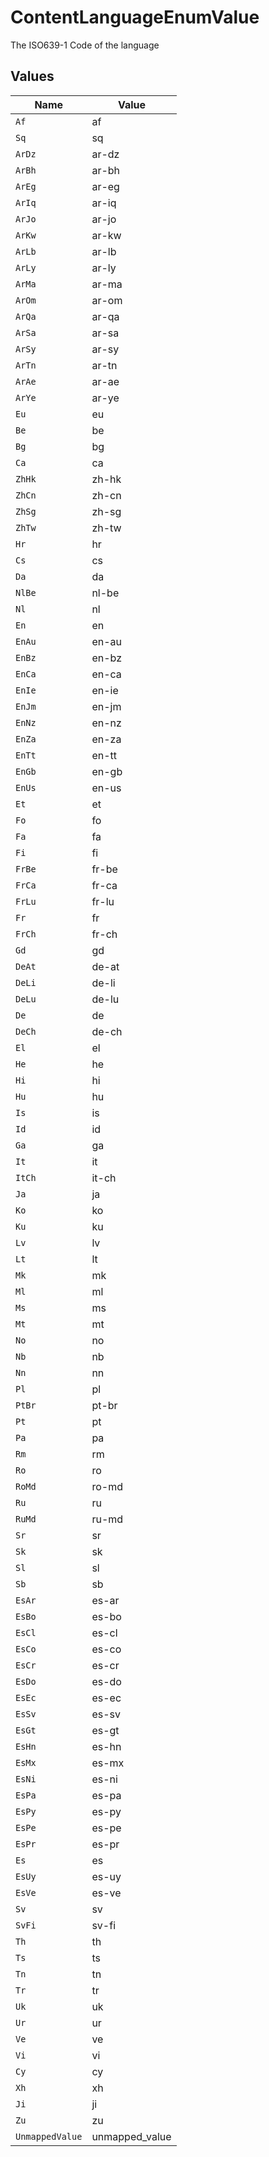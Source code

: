 # ContentLanguageEnumValue

The ISO639-1 Code of the language


## Values

| Name            | Value           |
| --------------- | --------------- |
| `Af`            | af              |
| `Sq`            | sq              |
| `ArDz`          | ar-dz           |
| `ArBh`          | ar-bh           |
| `ArEg`          | ar-eg           |
| `ArIq`          | ar-iq           |
| `ArJo`          | ar-jo           |
| `ArKw`          | ar-kw           |
| `ArLb`          | ar-lb           |
| `ArLy`          | ar-ly           |
| `ArMa`          | ar-ma           |
| `ArOm`          | ar-om           |
| `ArQa`          | ar-qa           |
| `ArSa`          | ar-sa           |
| `ArSy`          | ar-sy           |
| `ArTn`          | ar-tn           |
| `ArAe`          | ar-ae           |
| `ArYe`          | ar-ye           |
| `Eu`            | eu              |
| `Be`            | be              |
| `Bg`            | bg              |
| `Ca`            | ca              |
| `ZhHk`          | zh-hk           |
| `ZhCn`          | zh-cn           |
| `ZhSg`          | zh-sg           |
| `ZhTw`          | zh-tw           |
| `Hr`            | hr              |
| `Cs`            | cs              |
| `Da`            | da              |
| `NlBe`          | nl-be           |
| `Nl`            | nl              |
| `En`            | en              |
| `EnAu`          | en-au           |
| `EnBz`          | en-bz           |
| `EnCa`          | en-ca           |
| `EnIe`          | en-ie           |
| `EnJm`          | en-jm           |
| `EnNz`          | en-nz           |
| `EnZa`          | en-za           |
| `EnTt`          | en-tt           |
| `EnGb`          | en-gb           |
| `EnUs`          | en-us           |
| `Et`            | et              |
| `Fo`            | fo              |
| `Fa`            | fa              |
| `Fi`            | fi              |
| `FrBe`          | fr-be           |
| `FrCa`          | fr-ca           |
| `FrLu`          | fr-lu           |
| `Fr`            | fr              |
| `FrCh`          | fr-ch           |
| `Gd`            | gd              |
| `DeAt`          | de-at           |
| `DeLi`          | de-li           |
| `DeLu`          | de-lu           |
| `De`            | de              |
| `DeCh`          | de-ch           |
| `El`            | el              |
| `He`            | he              |
| `Hi`            | hi              |
| `Hu`            | hu              |
| `Is`            | is              |
| `Id`            | id              |
| `Ga`            | ga              |
| `It`            | it              |
| `ItCh`          | it-ch           |
| `Ja`            | ja              |
| `Ko`            | ko              |
| `Ku`            | ku              |
| `Lv`            | lv              |
| `Lt`            | lt              |
| `Mk`            | mk              |
| `Ml`            | ml              |
| `Ms`            | ms              |
| `Mt`            | mt              |
| `No`            | no              |
| `Nb`            | nb              |
| `Nn`            | nn              |
| `Pl`            | pl              |
| `PtBr`          | pt-br           |
| `Pt`            | pt              |
| `Pa`            | pa              |
| `Rm`            | rm              |
| `Ro`            | ro              |
| `RoMd`          | ro-md           |
| `Ru`            | ru              |
| `RuMd`          | ru-md           |
| `Sr`            | sr              |
| `Sk`            | sk              |
| `Sl`            | sl              |
| `Sb`            | sb              |
| `EsAr`          | es-ar           |
| `EsBo`          | es-bo           |
| `EsCl`          | es-cl           |
| `EsCo`          | es-co           |
| `EsCr`          | es-cr           |
| `EsDo`          | es-do           |
| `EsEc`          | es-ec           |
| `EsSv`          | es-sv           |
| `EsGt`          | es-gt           |
| `EsHn`          | es-hn           |
| `EsMx`          | es-mx           |
| `EsNi`          | es-ni           |
| `EsPa`          | es-pa           |
| `EsPy`          | es-py           |
| `EsPe`          | es-pe           |
| `EsPr`          | es-pr           |
| `Es`            | es              |
| `EsUy`          | es-uy           |
| `EsVe`          | es-ve           |
| `Sv`            | sv              |
| `SvFi`          | sv-fi           |
| `Th`            | th              |
| `Ts`            | ts              |
| `Tn`            | tn              |
| `Tr`            | tr              |
| `Uk`            | uk              |
| `Ur`            | ur              |
| `Ve`            | ve              |
| `Vi`            | vi              |
| `Cy`            | cy              |
| `Xh`            | xh              |
| `Ji`            | ji              |
| `Zu`            | zu              |
| `UnmappedValue` | unmapped_value  |